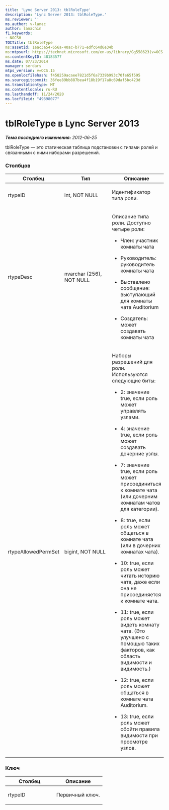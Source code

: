 ```yaml
---
title: 'Lync Server 2013: tblRoleType'
description: 'Lync Server 2013: tblRoleType.'
ms.reviewer: ''
ms.author: v-lanac
author: lanachin
f1.keywords:
- NOCSH
TOCTitle: tblRoleType
ms:assetid: 1eac3a54-656a-40ac-b771-edfc64d6e34b
ms:mtpsurl: https://technet.microsoft.com/en-us/library/Gg558623(v=OCS.15)
ms:contentKeyID: 48183577
ms.date: 07/23/2014
manager: serdars
mtps_version: v=OCS.15
ms.openlocfilehash: f458259acaee7821d5f6a7339b993c70fe65f595
ms.sourcegitcommit: 36fee89bb887bea4f18b19f17a8c69daf5bc423d
ms.translationtype: MT
ms.contentlocale: ru-RU
ms.lasthandoff: 11/24/2020
ms.locfileid: "49398077"
---
```

# <a name="tblroletype-in-lync-server-2013"></a>tblRoleType в Lync Server 2013

<div data-xmlns="http://www.w3.org/1999/xhtml">

<div class="topic" data-xmlns="http://www.w3.org/1999/xhtml" data-msxsl="urn:schemas-microsoft-com:xslt" data-cs="https://msdn.microsoft.com/">

<div data-asp="https://msdn2.microsoft.com/asp">



</div>

<div id="mainSection">

<div id="mainBody">

<span> </span>

_**Тема последнего изменения:** 2012-06-25_

tblRoleType — это статическая таблица подстановки с типами ролей и связанными с ними наборами разрешений.

### <a name="columns"></a>Столбцов

<table>
<colgroup>
<col style="width: 33%" />
<col style="width: 33%" />
<col style="width: 33%" />
</colgroup>
<thead>
<tr class="header">
<th>Столбец</th>
<th>Тип</th>
<th>Описание</th>
</tr>
</thead>
<tbody>
<tr class="odd">
<td><p>rtypeID</p></td>
<td><p>int, NOT NULL</p></td>
<td><p>Идентификатор типа роли.</p></td>
</tr>
<tr class="even">
<td><p>rtypeDesc</p></td>
<td><p>nvarchar (256), NOT NULL</p></td>
<td><p>Описание типа роли. Доступно четыре роли:</p>
<ul>
<li><p>Член: участник комнаты чата</p></li>
<li><p>Руководитель: руководитель комнаты чата</p></li>
<li><p>Выставлено сообщение: выступающий для комнаты чата Auditorium</p></li>
<li><p>Создатель: может создавать комнаты чата</p></li>
</ul></td>
</tr>
<tr class="odd">
<td><p>rtypeAllowedPermSet</p></td>
<td><p>bigint, NOT NULL</p></td>
<td><p>Наборы разрешений для роли. Используются следующие биты:</p>
<ul>
<li><p>2: значение true, если роль может управлять узлами.</p></li>
<li><p>4: значение true, если роль может создавать дочерние узлы.</p></li>
<li><p>7: значение true, если роль может присоединиться к комнате чата (или дочерним комнатам чатов для категории).</p></li>
<li><p>8: true, если роль может общаться в комнате чата (или в дочерних комнатах чата).</p></li>
<li><p>10: true, если роль может читать историю чата, даже если она не присоединяется к комнате чата.</p></li>
<li><p>11: true, если роль может видеть комнату чата. (Это улучшено с помощью таких факторов, как область видимости и видимость.)</p></li>
<li><p>12: true, если роль может общаться в комнате чата Auditorium.</p></li>
<li><p>13: true, если роль может обойти правила видимости при просмотре узлов.</p></li>
</ul></td>
</tr>
</tbody>
</table>


### <a name="key"></a>Ключ

<table>
<colgroup>
<col style="width: 50%" />
<col style="width: 50%" />
</colgroup>
<thead>
<tr class="header">
<th>Столбец</th>
<th>Описание</th>
</tr>
</thead>
<tbody>
<tr class="odd">
<td><p>rtypeID</p></td>
<td><p>Первичный ключ.</p></td>
</tr>
</tbody>
</table>


</div>

<span> </span>

</div>

</div>

</div>

